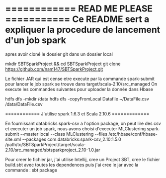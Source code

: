 ============ READ ME PLEASE ===========
Ce README sert a expliquer la procedure de lancement d'un job spark
=======================================

apres avoir cloné le dossier git dans un dossier local 

mkdir SBTSparkProject && cd SBTSparkProject
git clone https://github.com/nam147/SBTSparkProject.git

Le fichier JAR qui est cense etre execute par la commande spark-submit pour lancer le job spark se trouve dans target/scala-2.10/src_managed
On execute les commandes suivantes pour uploader la donnée dans Hbase

hdfs dfs -mkdir /data
hdfs dfs -copyFromLocal Datafile ~/DataFile.csv /data/DataFile.csv

============ J'utilise spark 1.6.3 et Scala 2.10.6 =============
 
En fournissant databricks spark-csv a l'option package, on peut lire des csv et executer un job spark, nous avons choisi d'executer MLClustering
spark-submit --master local --class MLClustering --files /etc/hbase/conf/hbase-site.xml --packages com.databricks:spark-csv_2.10:1.5.0 /path/to/SBTSparkProject/target/scala-2.10/src_managed/sbtsparkproject_2.10-1.0.jar 



Pour creer le fichier jar, j'ai utilise Intellij, cree un Project SBT, cree le fichier build.sbt avec toutes les dependences puis j'ai cree le jar avec la commande :
sbt package

